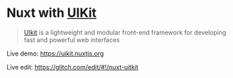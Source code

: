 # Nuxt with  [UIKit](https://github.com/uikit/uikit)

> [UIkit](https://github.com/uikit/uikit) is a lightweight and modular front-end framework for developing fast and powerful web interfaces

Live demo: https://uikit.nuxtjs.org

Live edit: https://glitch.com/edit/#!/nuxt-uitkit
